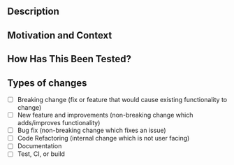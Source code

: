 <!--- Thanks for sending a pull request! Please make sure to read the contribution guidelines, then fill out the blanks below before requesting a code review. -->

## Description
<!--- Describe your changes in detail -->
<!--- Attach screenshots here if appropriate. -->

## Motivation and Context
<!--- Why is this change required? What problem does it solve? -->
<!--- If it fixes an open issue, please link to the issue here. -->
<!--- If it is based on a conversation in slack channel, pls quote related messages here -->

## How Has This Been Tested?
<!--- Please describe in detail how you tested your changes. -->
<!--- Include details of your testing environment, and the tests you ran to -->
<!--- see how your change affects other areas of the code, etc. -->

## Types of changes
<!--- What types of changes does your code introduce? Put an `x` in all the boxes that apply: -->
- [ ] Breaking change (fix or feature that would cause existing functionality to change)
- [ ] New feature and improvements (non-breaking change which adds/improves functionality)
- [ ] Bug fix (non-breaking change which fixes an issue)
- [ ] Code Refactoring (internal change which is not user facing)
- [ ] Documentation
- [ ] Test, CI, or build
<!--- [ ] Others: describe the type of change if it does not fit to categories listed -->
